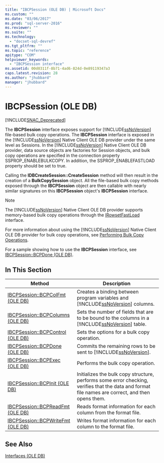 ```yaml
---
title: "IBCPSession (OLE DB) | Microsoft Docs"
ms.custom: ""
ms.date: "03/06/2017"
ms.prod: "sql-server-2016"
ms.reviewer: ""
ms.suite: ""
ms.technology: 
  - "docset-sql-devref"
ms.tgt_pltfrm: ""
ms.topic: "reference"
apitype: "COM"
helpviewer_keywords: 
  - "IBCPSession interface"
ms.assetid: 00d0311f-8b71-4ad6-824d-0e89119347a3
caps.latest.revision: 28
ms.author: "jhubbard"
manager: "jhubbard"
---
```

# IBCPSession (OLE DB)
[!INCLUDE[SNAC_Deprecated](../../a9retired/includes/snac-deprecated.md)]

  The **IBCPSession** interface exposes support for [!INCLUDE[ssNoVersion](../../a9notintoc/includes/ssnoversion-md.md)] file-based bulk copy operations. The **IBCPSession** interface is exposed in the [!INCLUDE[ssNoVersion](../../a9notintoc/includes/ssnoversion-md.md)] Native Client OLE DB provider under the same level as Sessions. In the [!INCLUDE[ssNoVersion](../../a9notintoc/includes/ssnoversion-md.md)] Native Client OLE DB provider, data source objects are factories for Session objects, and bulk copy operations are specified in the connection property SSPROP_ENABLEBULKCOPY. In addition, the SSPROP_ENABLEFASTLOAD property should be set to true.  
  
 Calling the **IDBCreateSession::CreateSession** method will then result in the creation of a **BulkCopySession** object. All the file-based bulk copy methods exposed through the **IBCPSession** object are then callable with nearly similar signatures on this **IBCPSession** object's **IBCPSession** interface.  
  
> [!NOTE]  
>  The [!INCLUDE[ssNoVersion](../../a9notintoc/includes/ssnoversion-md.md)] Native Client OLE DB provider supports memory-based bulk copy operations through the [IRowsetFastLoad](../../relational-databases/native-client-ole-db-interfaces/irowsetfastload-ole-db.md) interface.  
  
 For more information about using the [!INCLUDE[ssNoVersion](../../a9notintoc/includes/ssnoversion-md.md)] Native Client OLE DB provider for bulk copy operations, see [Performing Bulk Copy Operations](../../relational-databases/native-client/features/performing-bulk-copy-operations.md).  
  
 For a sample showing how to use the **IBCPSession** interface, see [IBCPSession::BCPDone &#40;OLE DB&#41;](../../relational-databases/native-client-ole-db-interfaces/ibcpsession-bcpdone-ole-db.md).  
  
## In This Section  
  
|Method|Description|  
|------------|-----------------|  
|[IBCPSession::BCPColFmt &#40;OLE DB&#41;](../../relational-databases/native-client-ole-db-interfaces/ibcpsession-bcpcolfmt-ole-db.md)|Creates a binding between program variables and [!INCLUDE[ssNoVersion](../../a9notintoc/includes/ssnoversion-md.md)] columns.|  
|[IBCPSession::BCPColumns &#40;OLE DB&#41;](../../relational-databases/native-client-ole-db-interfaces/ibcpsession-bcpcolumns-ole-db.md)|Sets the number of fields that are to be bound to the columns in a [!INCLUDE[ssNoVersion](../../a9notintoc/includes/ssnoversion-md.md)] table.|  
|[IBCPSession::BCPControl &#40;OLE DB&#41;](../../relational-databases/native-client-ole-db-interfaces/ibcpsession-bcpcontrol-ole-db.md)|Sets the options for a bulk copy operation.|  
|[IBCPSession::BCPDone &#40;OLE DB&#41;](../../relational-databases/native-client-ole-db-interfaces/ibcpsession-bcpdone-ole-db.md)|Commits the remaining rows to be sent to [!INCLUDE[ssNoVersion](../../a9notintoc/includes/ssnoversion-md.md)].|  
|[IBCPSession::BCPExec &#40;OLE DB&#41;](../../relational-databases/native-client-ole-db-interfaces/ibcpsession-bcpexec-ole-db.md)|Performs the bulk copy operation.|  
|[IBCPSession::BCPInit &#40;OLE DB&#41;](../../relational-databases/native-client-ole-db-interfaces/ibcpsession-bcpinit-ole-db.md)|Initializes the bulk copy structure, performs some error checking, verifies that the data and format file names are correct, and then opens them.|  
|[IBCPSession::BCPReadFmt &#40;OLE DB&#41;](../../relational-databases/native-client-ole-db-interfaces/ibcpsession-bcpreadfmt-ole-db.md)|Reads format information for each column from the format file.|  
|[IBCPSession::BCPWriteFmt &#40;OLE DB&#41;](../../relational-databases/native-client-ole-db-interfaces/ibcpsession-bcpwritefmt-ole-db.md)|Writes format information for each column to the format file.|  
  
## See Also  
 [Interfaces &#40;OLE DB&#41;](../../a9retired/interfaces-ole-db.md)  
  
  